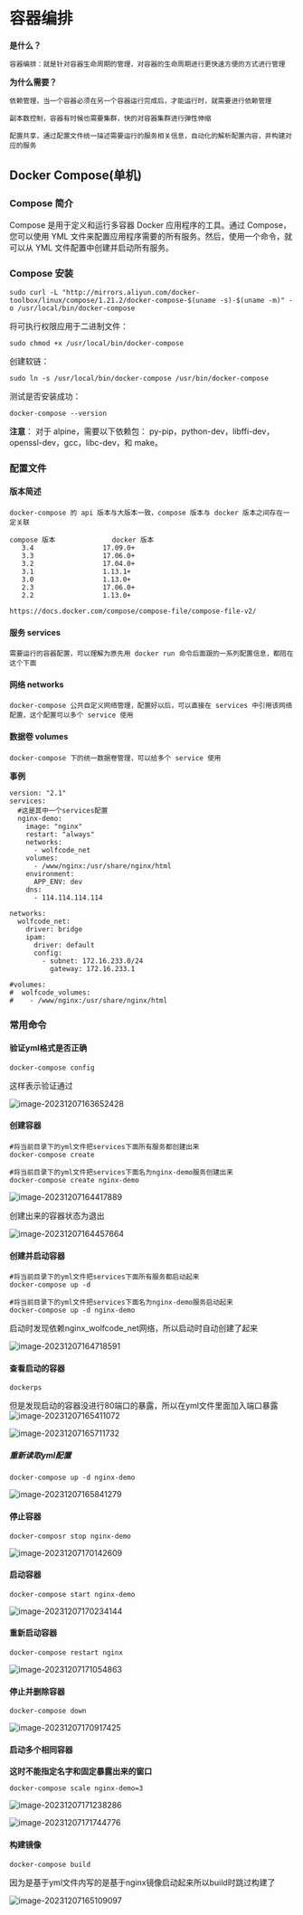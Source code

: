 # 容器编排

**是什么？**

```
容器编排：就是针对容器生命周期的管理，对容器的生命周期进行更快速方便的方式进行管理
```

**为什么需要？**

```
依赖管理，当一个容器必须在另一个容器运行完成后，才能运行时，就需要进行依赖管理

副本数控制，容器有时候也需要集群，快的对容器集群进行弹性伸缩

配置共享，通过配置文件统一描述需要运行的服务相关信息，自动化的解析配置内容，并构建对应的服务
```



## Docker Compose(单机)

### Compose 简介

Compose 是用于定义和运行多容器 Docker 应用程序的工具。通过 Compose，您可以使用 YML 文件来配置应用程序需要的所有服务。然后，使用一个命令，就可以从 YML 文件配置中创建并启动所有服务。

### Compose 安装

```shell
sudo curl -L "http://mirrors.aliyun.com/docker-toolbox/linux/compose/1.21.2/docker-compose-$(uname -s)-$(uname -m)" -o /usr/local/bin/docker-compose
```

将可执行权限应用于二进制文件：

```shell
sudo chmod +x /usr/local/bin/docker-compose
```

创建软链：

```shell
sudo ln -s /usr/local/bin/docker-compose /usr/bin/docker-compose
```

测试是否安装成功：

```shell
docker-compose --version
```

**注意**： 对于 alpine，需要以下依赖包： py-pip，python-dev，libffi-dev，openssl-dev，gcc，libc-dev，和 make。



### 配置文件

#### 版本简述

```
docker-compose 的 api 版本与大版本一致，compose 版本与 docker 版本之间存在一定关联

compose 版本				docker 版本
​	3.4					17.09.0+
​	3.3					17.06.0+
​	3.2					17.04.0+
​	3.1					1.13.1+
​	3.0					1.13.0+
​	2.3					17.06.0+
​	2.2					1.13.0+

https://docs.docker.com/compose/compose-file/compose-file-v2/
```

#### 服务 services

```
需要运行的容器配置，可以理解为原先用 docker run 命令后面跟的一系列配置信息，都陪在这个下面
```

#### 网络 networks

```
docker-compose 公共自定义网络管理，配置好以后，可以直接在 services 中引用该网络配置，这个配置可以多个 service 使用
```

#### 数据卷 volumes

```
docker-compose 下的统一数据卷管理，可以给多个 service 使用
```

**事例**

```
version: "2.1"
services:
  #这是其中一个services配置
  nginx-demo:
    image: "nginx"
    restart: "always"
    networks: 
      - wolfcode_net
    volumes:
      - /www/nginx:/usr/share/nginx/html
    environment:
      APP_ENV: dev
    dns:
      - 114.114.114.114

networks:
  wolfcode_net:
    driver: bridge
    ipam:
      driver: default
      config: 
        - subnet: 172.16.233.0/24
          gateway: 172.16.233.1

#volumes:
#  wolfcode_volumes:
#    - /www/nginx:/usr/share/nginx/html

```



### 常用命令

#### 验证yml格式是否正确

```
docker-compose config
```

这样表示验证通过

![image-20231207163652428](assets/安装Docker-Compose/image-20231207163652428_repeat_1701938214686__991363.png)

#### 创建容器

```
#将当前目录下的yml文件把services下面所有服务都创建出来
docker-compose create

#将当前目录下的yml文件把services下面名为nginx-demo服务创建出来
docker-compose create nginx-demo
```

![image-20231207164417889](assets/安装Docker-Compose/image-20231207164417889_repeat_1701938659298__652997.png)

创建出来的容器状态为退出

![image-20231207164457664](assets/安装Docker-Compose/image-20231207164457664_repeat_1701938700536__929345.png)

#### 创建并启动容器

```
#将当前目录下的yml文件把services下面所有服务都启动起来
docker-compose up -d

#将当前目录下的yml文件把services下面名为nginx-demo服务启动起来
docker-compose up -d nginx-demo
```

启动时发现依赖nginx_wolfcode_net网络，所以启动时自动创建了起来

![image-20231207164718591](assets/安装Docker-Compose/image-20231207164718591_repeat_1701938839785__883727.png)

#### 查看启动的容器

```
dockerps
```

但是发现启动的容器没进行80端口的暴露，所以在yml文件里面加入端口暴露![image-20231207165411072](assets/安装Docker-Compose/image-20231207165411072_repeat_1701939253240__947168.png)

![image-20231207165711732](assets/安装Docker-Compose/image-20231207165711732_repeat_1701939433115__951875.png)

##### 重新读取yml配置

```
docker-compose up -d nginx-demo
```

![image-20231207165841279](assets/安装Docker-Compose/image-20231207165841279_repeat_1701939522442__250192.png)

#### 停止容器

```
docker-composr stop nginx-demo
```

![image-20231207170142609](assets/安装Docker-Compose/image-20231207170142609_repeat_1701939704880__833077.png)

#### 启动容器

```
docker-compose start nginx-demo
```

![image-20231207170234144](assets/安装Docker-Compose/image-20231207170234144_repeat_1701939756545__821669.png)

#### 重新启动容器

```
docker-compose restart nginx
```

![image-20231207171054863](assets/安装Docker-Compose/image-20231207171054863_repeat_1701940256253__292173.png)

#### 停止并删除容器

```
docker-compose down
```

![image-20231207170917425](assets/安装Docker-Compose/image-20231207170917425_repeat_1701940160613__705475.png)

#### 启动多个相同容器

**这时不能指定名字和固定暴露出来的窗口**

```
docker-compose scale nginx-demo=3
```

![image-20231207171238286](assets/安装Docker-Compose/image-20231207171238286_repeat_1701940360745__561897.png)

![image-20231207171744776](assets/安装Docker-Compose/image-20231207171744776_repeat_1701940665884__370599.png)





#### 构建镜像

```
docker-compose build
```

因为是基于yml文件内写的是基于nginx镜像启动起来所以build时跳过构建了

![image-20231207165109097](assets/安装Docker-Compose/image-20231207165109097_repeat_1701939072927__163544.png)